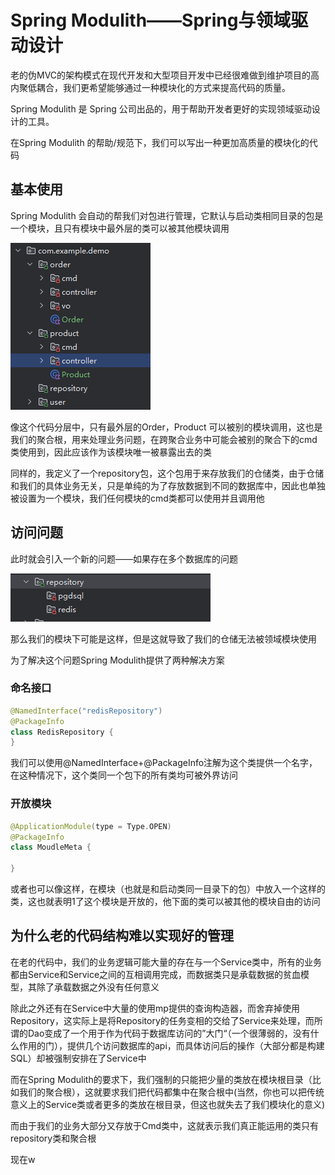 # Spring Modulith——Spring与领域驱动设计

老的伪MVC的架构模式在现代开发和大型项目开发中已经很难做到维护项目的高内聚低耦合，我们更希望能够通过一种模块化的方式来提高代码的质量。

Spring Modulith 是 Spring 公司出品的，用于帮助开发者更好的实现领域驱动设计的工具。

在Spring Modulith 的帮助/规范下，我们可以写出一种更加高质量的模块化的代码

## 基本使用

Spring Modulith 会自动的帮我们对包进行管理，它默认与启动类相同目录的包是一个模块，且只有模块中最外层的类可以被其他模块调用

![image.png](https://raw.githubusercontent.com/CoteNite/Blog_img/master/blogImg/20250925205237.png)

像这个代码分层中，只有最外层的Order，Product 可以被别的模块调用，这也是我们的聚合根，用来处理业务问题，在跨聚合业务中可能会被别的聚合下的cmd类使用到，因此应该作为该模块唯一被暴露出去的类

同样的，我定义了一个repository包，这个包用于来存放我们的仓储类，由于仓储和我们的具体业务无关，只是单纯的为了存放数据到不同的数据库中，因此也单独被设置为一个模块，我们任何模块的cmd类都可以使用并且调用他

## 访问问题

此时就会引入一个新的问题——如果存在多个数据库的问题

![image.png](https://raw.githubusercontent.com/CoteNite/Blog_img/master/blogImg/20250925210117.png)

那么我们的模块下可能是这样，但是这就导致了我们的仓储无法被领域模块使用

为了解决这个问题Spring Modulith提供了两种解决方案

### 命名接口

```kotlin
@NamedInterface("redisRepository")  
@PackageInfo
class RedisRepository {  
}
```

我们可以使用@NamedInterface+@PackageInfo注解为这个类提供一个名字，在这种情况下，这个类同一个包下的所有类均可被外界访问

### 开放模块

```kotlin
@ApplicationModule(type = Type.OPEN)
@PackageInfo
class MoudleMeta {

}
```

或者也可以像这样，在模块（也就是和启动类同一目录下的包）中放入一个这样的类，这也就表明1了这个模块是开放的，他下面的类可以被其他的模块自由的访问

## 为什么老的代码结构难以实现好的管理

在老的代码中，我们的业务逻辑可能大量的存在与一个Service类中，所有的业务都由Service和Service之间的互相调用完成，而数据类只是承载数据的贫血模型，其除了承载数据之外没有任何意义

除此之外还有在Service中大量的使用mp提供的查询构造器，而舍弃掉使用Repository，这实际上是将Repository的任务变相的交给了Service来处理，而所谓的Dao变成了一个用于作为代码于数据库访问的”大门“（一个很薄弱的，没有什么作用的门），提供几个访问数据库的api，而具体访问后的操作（大部分都是构建SQL）却被强制安排在了Service中

而在Spring Modulith的要求下，我们强制的只能把少量的类放在模块根目录（比如我们的聚合根），这就要求我们把代码都集中在聚合根中(当然，你也可以把传统意义上的Service类或者更多的类放在根目录，但这也就失去了我们模块化的意义)

而由于我们的业务大部分又存放于Cmd类中，这就表示我们真正能运用的类只有repository类和聚合根

现在w
